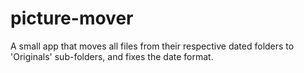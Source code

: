# picture-mover
A small app that moves all files from their respective dated folders to 'Originals' sub-folders, and fixes the date format.
